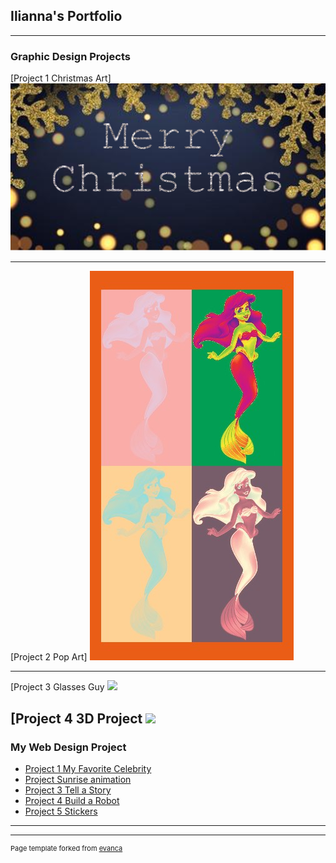 ## Ilianna's Portfolio

---

### Graphic Design Projects

[Project 1 Christmas Art]
<img src="images/merry.png?raw=true"/>

---
[Project 2 Pop Art]
<img src="images/popart.jpg?raw=true"/>

---
[Project 3 Glasses Guy
<img src="images/glasses-guy.jpg?raw=true"/>

[Project 4 3D Project 
<img src="images/3D project.jpg?raw=true"/>
---

### My Web Design Project 

- [Project 1 My Favorite Celebrity](https://trinket.io/html/e37053ec93)
- [Project Sunrise animation](https://trinket.io/html/064c9fbfe1)
- [Project 3 Tell a Story](https://trinket.io/html/b624631397)
- [Project 4 Build a Robot](https://trinket.io/html/71f3c95953)
- [Project 5 Stickers](https://trinket.io/html/fcc5303c96)

---




---
<p style="font-size:11px">Page template forked from <a href="https://github.com/evanca/quick-portfolio">evanca</a></p>
<!-- Remove above link if you don't want to attibute -->
